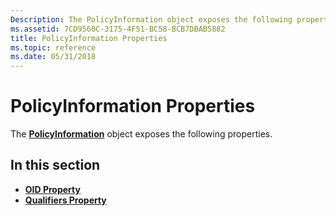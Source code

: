 ```yaml
---
Description: The PolicyInformation object exposes the following properties.
ms.assetid: 7CD9560C-3175-4F51-BC58-BCB7DBAB5882
title: PolicyInformation Properties
ms.topic: reference
ms.date: 05/31/2018
---
```


# PolicyInformation Properties

The [**PolicyInformation**](policyinformation.md) object exposes the following properties.

## In this section

-   [**OID Property**](policyinformation-oid.md)
-   [**Qualifiers Property**](policyinformation-qualifiers.md)

 

 



